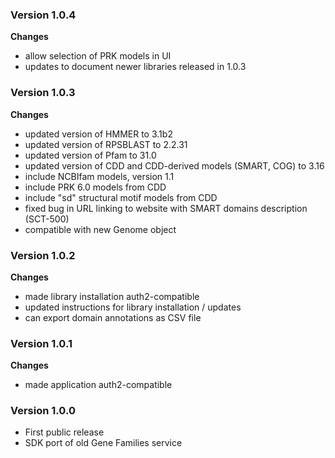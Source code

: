 ### Version 1.0.4
__Changes__
- allow selection of PRK models in UI
- updates to document newer libraries released in 1.0.3

### Version 1.0.3
__Changes__
- updated version of HMMER to 3.1b2
- updated version of RPSBLAST to 2.2.31
- updated version of Pfam to 31.0
- updated version of CDD and CDD-derived models (SMART, COG) to 3.16
- include NCBIfam models, version 1.1
- include PRK 6.0 models from CDD
- include "sd" structural motif models from CDD
- fixed bug in URL linking to website with SMART domains description (SCT-500)
- compatible with new Genome object

### Version 1.0.2
__Changes__
- made library installation auth2-compatible
- updated instructions for library installation / updates
- can export domain annotations as CSV file

### Version 1.0.1
__Changes__
- made application auth2-compatible

### Version 1.0.0
- First public release
- SDK port of old Gene Families service
